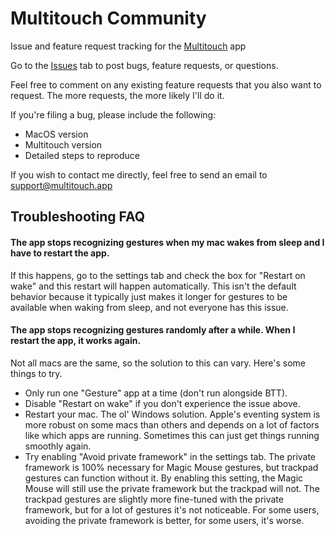 # Multitouch Community
Issue and feature request tracking for the [Multitouch](https://multitouch.app) app

Go to the [Issues](https://github.com/rxhanson/Multitouch-Bugs/issues) tab to post bugs, feature requests, or questions.

Feel free to comment on any existing feature requests that you also want to request. The more requests, the more likely I'll do it.

If you're filing a bug, please include the following:
* MacOS version
* Multitouch version
* Detailed steps to reproduce

If you wish to contact me directly, feel free to send an email to support@multitouch.app

## Troubleshooting FAQ

#### The app stops recognizing gestures when my mac wakes from sleep and I have to restart the app.
If this happens, go to the settings tab and check the box for "Restart on wake" and this restart will happen automatically.
This isn't the default behavior because it typically just makes it longer for gestures to be available when waking from sleep, and not everyone has this issue.

#### The app stops recognizing gestures randomly after a while. When I restart the app, it works again. 
Not all macs are the same, so the solution to this can vary. Here's some things to try.
* Only run one "Gesture" app at a time (don't run alongside BTT).
* Disable "Restart on wake" if you don't experience the issue above.
* Restart your mac. The ol' Windows solution. Apple's eventing system is more robust on some macs than others and depends on a lot of factors like which apps are running. Sometimes this can just get things running smoothly again.
* Try enabling "Avoid private framework" in the settings tab. The private framework is 100% necessary for Magic Mouse gestures, but trackpad gestures can function without it. By enabling this setting, the Magic Mouse will still use the private framework but the trackpad will not. The trackpad gestures are slightly more fine-tuned with the private framework, but for a lot of gestures it's not noticeable. For some users, avoiding the private framework is better, for some users, it's worse.

